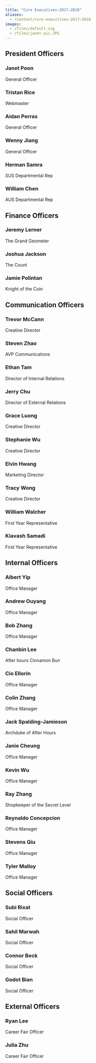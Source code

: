 ```yaml
---
title: "Core Executives—2017–2018"
aliases:
  - /content/core-executives—2017–2018
images:
  - /files/default.svg
  - /files/janet-pic.JPG
---
```


<style>
.blog-post img, .blog-post .img {
  height: 200px;
  width: 200px;
  border-radius: 10000px;
  background-size: cover;
  display: block;
  margin-top: 16px;
  margin-bottom: 16px;
  margin-right: 32px;
  background-position: center;
}
</style>

President Officers
------------------

<div class="img" style="background-image: url('/files/janet-pic.JPG');"></div>

### Janet Poon

General Officer

<div class="img" style="background-image: url('https://avatars1.githubusercontent.com/u/909104?v=3&s=360');"></div>

### Tristan Rice

Webmaster

<div class="img" style="background-image: url('/files/default.svg');"></div>

### Aidan Perras

General Officer

<div class="img" style="background-image: url('/files/default.svg');"></div>

### Wenny Jiang

General Officer

<div class="img" style="background-image: url('/files/default.svg');"></div>

### Herman Samra

SUS Departmental Rep

<div class="img" style="background-image: url('/files/default.svg');"></div>

### William Chen

AUS Departmental Rep

Finance Officers
----------------

<div class="img" style="background-image: url('/files/Me%20%28Passport%20Photo%29%20-%20Jeremy%20Lerner.jpg');"></div>

### Jeremy Lerner

The Grand Geometer

<div class="img" style="background-image: url('/files/default.svg');"></div>

### Joshua Jackson

The Count

<div class="img" style="background-image: url('/files/default.svg');"></div>

### Jamie Polintan

Knight of the Coin

Communication Officers
----------------------

<div class="img" style="background-image: url('/files/default.svg');"></div>

### Trevor McCann

Creative Director

<div class="img" style="background-image: url('/files/default.svg');"></div>

### Steven Zhao

AVP Communications

<div class="img" style="background-image: url('/files/default.svg');"></div>

### Ethan Tam

Director of Internal Relations

<div class="img" style="background-image: url('/files/A1A138C2-3BB5-449B-AB07-1343F41DC818%20-%20Jerry%20Chu.jpeg');"></div>

### Jerry Chu

Director of External Relations

<div class="img" style="background-image: url('/files/default.svg');"></div>

### Grace Luong

Creative Director

<div class="img" style="background-image: url('/files/steph%20-%20Stephanie%20Wu.jpg');"></div>

### Stephanie Wu

Creative Director

<div class="img" style="background-image: url('/files/20170927_212323%20-%20Elvin%20Hwang.jpg');"></div>

### Elvin Hwang

Marketing Director

<div class="img" style="background-image: url('/files/DSC_0343%20-%20tracy%20wong.jpg');"></div>

### Tracy Wong

Creative Director

<div class="img" style="background-image: url('/files/default.svg');"></div>

### William Walcher

First Year Representative

<div class="img" style="background-image: url('/files/default.svg');"></div>

### Kiavash Samadi

First Year Representative

Internal Officers
-----------------

<div class="img" style="background-image: url('/files/20171023_124600%20-%20Albert%20Yip.jpg');"></div>

### Albert Yip

Office Manager

<div class="img" style="background-image: url('/files/default.svg');"></div>

### Andrew Ouyang

Office Manager

<div class="img" style="background-image: url('/files/default.svg');"></div>

### Bob Zhang

Office Manager

<div class="img" style="background-image: url('/files/default.svg');"></div>

### Chanbin Lee

After hours Cinnamon Bun

<div class="img" style="background-image: url('/files/10835007_10152640435298429_1575841882508849004_o%20-%20Cio%20Ellorin.jpg');"></div>

### Cio Ellorin

Office Manager

<div class="img" style="background-image: url('/files/Profile%20-%20Colin%20Zhang.jpg');"></div>

### Colin Zhang

Office Manager

<div class="img" style="background-image: url('/files/default.svg');"></div>

### Jack Spalding-Jamieson

Archduke of After Hours

<div class="img" style="background-image: url('/files/default.svg');"></div>

### Janie Cheung

Office Manager

<div class="img" style="background-image: url('/files/default.svg');"></div>

### Kevin Wu

Office Manager

<div class="img" style="background-image: url('/files/default.svg');"></div>

### Ray Zhang

Shopkeeper of the Secret Level

<div class="img" style="background-image: url('/files/default.svg');"></div>

### Reynaldo Concepcion

Office Manager

<div class="img" style="background-image: url('/files/default.svg');"></div>

### Stevens Qiu

Office Manager

<div class="img" style="background-image: url('/files/Snapchat-869675195%20-%20Tyler%20Malloy.jpg');"></div>

### Tyler Malloy

Office Manager

Social Officers
---------------

<div class="img" style="background-image: url('/files/default.svg');"></div>

### Subi Rixat

Social Officer

<div class="img" style="background-image: url('/files/default.svg');"></div>

### Sahil Marwah

Social Officer

<div class="img" style="background-image: url('/files/default.svg');"></div>

### Connor Beck

Social Officer

<div class="img" style="background-image: url('/files/default.svg');"></div>

### Godot Bian

Social Officer

External Officers
-----------------

<div class="img" style="background-image: url('/files/headshot%20-%20Ryan%20Lee.jpg');"></div>

### Ryan Lee

Career Fair Officer

<div class="img" style="background-image: url('/files/default.svg');"></div>

### Julia Zhu

Career Fair Officer
